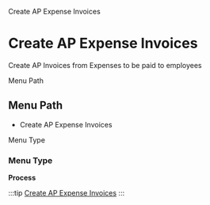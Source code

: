 
Create AP Expense Invoices
# Create AP Expense Invoices


Create AP Invoices from Expenses to be paid to employees

Menu Path
## Menu Path



- Create AP Expense Invoices

Menu Type
### Menu Type

**Process**


:::tip
[Create AP Expense Invoices](functional-guide/process/process-s_expenseapinvoice.md)
:::
